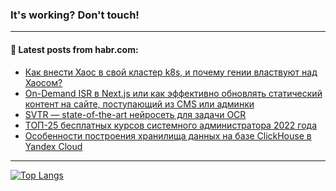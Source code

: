 ### It's working? Don't touch!

---
<!--
#### 🛠️ Technical stack:

![C++](https://img.shields.io/badge/C++-informational?logo=c%2B%2B&style=flat&logoColor=white&color=9C033A)
![Java](https://img.shields.io/badge/Java-informational?logo=java&style=flat&logoColor=white&color=007396)
![Kotlin](https://img.shields.io/badge/Kotlin-informational?logo=Kotlin&style=flat&logoColor=white&color=0095D5)
![JS](https://img.shields.io/badge/JS-informational?logo=javaScript&style=flat&logoColor=black&color=F7Df1E) <br>
![HTML5](https://img.shields.io/badge/HTML5-informational?logo=html5&style=flat&logoColor=white&color=E34F26)
![CSS3](https://img.shields.io/badge/CSS3-informational?logo=css3&style=flat&logoColor=white&color=157286)
![Sass](https://img.shields.io/badge/Saas-informational?logo=sass&style=flat&logoColor=white&color=hotpink)
![PHP](https://img.shields.io/badge/PHP-informational?logo=php&style=flat&logoColor=white&color=777BB4) <br>
![WebPAck](https://img.shields.io/badge/WebPack-informational?logo=webPack&style=flat&logoColor=white&color=FF6F00)
![Bootstrap](https://img.shields.io/badge/Bootstrap-informational?logo=Bootstrap&style=flat&logoColor=white&color=7952B3)
![MySQL](https://img.shields.io/badge/MySQL-informational?logo=MySQL&style=flat&logoColor=white&color=00f) <br>
![NodeJS](https://img.shields.io/badge/NodeJS-informational?logo=node.js&style=flat&logoColor=white&color=43853D)
![Spring](https://img.shields.io/badge/Spring-informational?logo=Spring&style=flat&logoColor=white&color=0A9EDC)
![Angular](https://img.shields.io/badge/Vue-informational?logo=vue.js&style=flat&logoColor=white&color=red)
![Git](https://img.shields.io/badge/Git-informational?logo=git&style=flat&logoColor=white&color=darkorange)

___
-->

#### 💬 Latest posts from habr.com:

<!-- BLOG-POST-LIST:START -->
- [Как внести Хаос в свой кластер k8s, и почему гении властвуют над Хаосом?](https://habr.com/ru/post/688620/?utm_source=habrahabr&utm_medium=rss&utm_campaign=688620)
- [On-Demand ISR в Next.js или как эффективно обновлять статический контент на сайте, поступающий из CMS или админки](https://habr.com/ru/post/688630/?utm_source=habrahabr&utm_medium=rss&utm_campaign=688630)
- [SVTR — state-of-the-art нейросеть для задачи OCR](https://habr.com/ru/post/686884/?utm_source=habrahabr&utm_medium=rss&utm_campaign=686884)
- [ТОП-25 бесплатных курсов системного администратора 2022 года](https://habr.com/ru/post/688612/?utm_source=habrahabr&utm_medium=rss&utm_campaign=688612)
- [Особенности построения хранилища данных на базе ClickHouse в Yandex Cloud](https://habr.com/ru/post/688126/?utm_source=habrahabr&utm_medium=rss&utm_campaign=688126)
<!-- BLOG-POST-LIST:END -->

---

[![Top Langs](https://github-readme-stats.vercel.app/api/top-langs/?username=zloylis&layout=compact&hide_border=true&theme=dracula)](https://github.com/zloylis)
